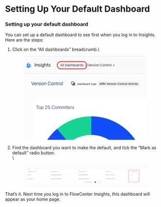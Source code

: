 # Setting Up Your Default Dashboard

### Setting up your default dashboard

You can set up a default dashboard to see first when you log in to Insights. Here are the steps:

1.  Click on the “All dashboards” breadcrumb.\


    <figure><img src="../../../.gitbook/assets/image (382).png" alt=""><figcaption></figcaption></figure>

&#x20;

2.  Find the dashboard you want to make the default, and tick the “Mark as default” radio button.\
    \


    <figure><img src="../../../.gitbook/assets/image (381).png" alt=""><figcaption></figcaption></figure>

That’s it. Next time you log in to FlowCenter Insights, this dashboard will appear as your home page.&#x20;
